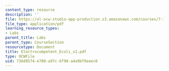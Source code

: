 ```yaml
---
content_type: resource
description: ''
file: https://ol-ocw-studio-app-production.s3.amazonaws.com/courses/7-13-experimental-microbial-genetics-fall-2003/736d8574e780a97c6f98a4a9bf9eeec0_Electrocompetent_Ecoli_v2.pdf
file_type: application/pdf
learning_resource_types:
- Labs
parent_title: Labs
parent_type: CourseSection
resourcetype: Document
title: Electrocompetent_Ecoli_v2.pdf
type: OCWFile
uid: 736d8574-e780-a97c-6f98-a4a9bf9eeec0
---
```

